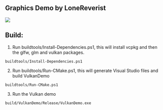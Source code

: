 ## Graphics Demo by LoneReverist

![](https://github.com/chill-gamer-dev/GraphicsDemo/blob/master/GraphicsDemo.gif)

## Build:
1. Run buildtools/Install-Dependencies.ps1, this will install vcpkg and then the glfw, glm and vulkan packages.
```
buildtools/Install-Dependencies.ps1
```

2. Run buildtools/Run-CMake.ps1, this will generate Visual Studio files and build VulkanDemo
```
buildtools/Run-CMake.ps1
```

3. Run the Vulkan demo
```
build/VulkanDemo/Release/VulkanDemo.exe
```
